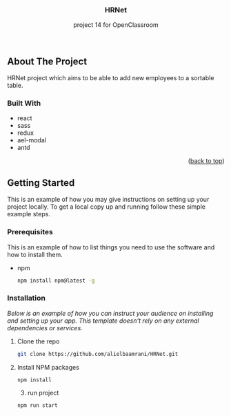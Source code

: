 <a name="readme-top"></a>

<!-- PROJECT LOGO -->
<br />
<div align="center">
  <a href="https://github.com/othneildrew/Best-README-Template">
  </a>

  <h3 align="center">HRNet</h3>

  <p align="center">
project 14 for OpenClassroom
    <br />
    <br />
    <br />
</div>

<!-- ABOUT THE PROJECT -->

## About The Project

HRNet project which aims to be able to add new employees to a sortable table.

### Built With

- react
- sass
- redux
- ael-modal
- antd

<p align="right">(<a href="#readme-top">back to top</a>)</p>

<!-- GETTING STARTED -->

## Getting Started

This is an example of how you may give instructions on setting up your project locally.
To get a local copy up and running follow these simple example steps.

### Prerequisites

This is an example of how to list things you need to use the software and how to install them.

- npm
  ```sh
  npm install npm@latest -g
  ```

### Installation

_Below is an example of how you can instruct your audience on installing and setting up your app. This template doesn't rely on any external dependencies or services._

1. Clone the repo
   ```sh
   git clone https://github.com/alielbaamrani/HRNet.git
   ```
2. Install NPM packages
   ```sh
   npm install
   ```
   3. run project
   ```sh
   npm run start
   ```
